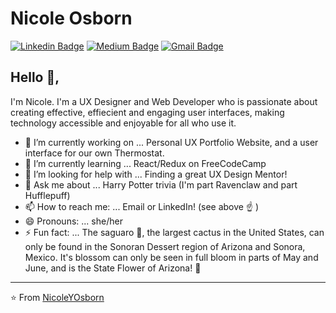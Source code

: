 # Nicole Osborn
[![Linkedin Badge](https://img.shields.io/badge/-nicoleyosborn-blue?style=flat-square&logo=Linkedin&logoColor=white&link=https://www.linkedin.com/in/nicoleyosborn/)](https://www.linkedin.com/in/nicoleyosborn/) [![Medium Badge](https://img.shields.io/badge/-@nicole.y.osborn-03a57a?style=flat-square&labelColor=000000&logo=Medium&link=https://medium.com/@nicole.y.osborn/)](https://medium.com/@nicole.y.osborn/)
[![Gmail Badge](https://img.shields.io/badge/-nicole.y.osborn@gmail.com-c14438?style=flat-square&logo=Gmail&logoColor=white&link=mailto:nicole.y.osborn+github@gmail.com)](mailto:nicole.y.osborn+github@gmail.com)

## Hello 👋,
I'm Nicole. I'm a UX Designer and Web Developer who is passionate about creating effective, effiecient and engaging user interfaces, making technology accessible and enjoyable for all who use it.

- 🔭 I’m currently working on ... Personal UX Portfolio Website, and a user interface for our own Thermostat.
- 🌱 I’m currently learning ... React/Redux on FreeCodeCamp
- 🤔 I’m looking for help with ... Finding a great UX Design Mentor!
- 💬 Ask me about ... Harry Potter trivia (I'm part Ravenclaw and part Hufflepuff)
- 📫 How to reach me: ... Email or LinkedIn! (see above ☝️ )
- 😄 Pronouns: ... she/her
- ⚡ Fun fact: ... The saguaro 🌵, the largest cactus in the United States, can only be found in the Sonoran Dessert region of Arizona and Sonora, Mexico. It's blossom can only be seen in full bloom in parts of May and June, and is the State Flower of Arizona! 🌼
---
⭐️ From [NicoleYOsborn](https://github.com/NicoleYOsborn)
